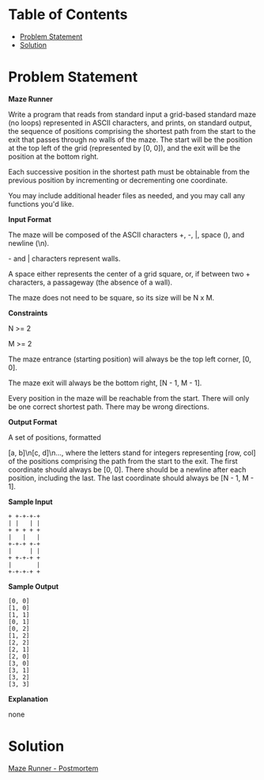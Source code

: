 # Table of Contents
+ [Problem Statement](#problem-statement)
+ [Solution](#solution)

# Problem Statement

**Maze Runner**

Write a program that reads from standard input a grid-based standard maze
(no loops) represented in ASCII characters, and prints, on standard output, the
sequence of positions comprising the shortest path from the start to the exit
that passes through no walls of the maze. The start will be the position at the
top left of the grid (represented by [0, 0]), and the exit will be the position
at the bottom right.

Each successive position in the shortest path must be obtainable from the
previous position by incrementing or decrementing one coordinate.

You may include additional header files as needed, and you may call any
functions you'd like.

**Input Format**

The maze will be composed of the ASCII characters +, -, |, space (), and newline
(\n).

\- and | characters represent walls.

A space either represents the center of a grid square, or, if between two +
characters, a passageway (the absence of a wall).

The maze does not need to be square, so its size will be N x M.

**Constraints**

N >= 2

M >= 2

The maze entrance (starting position) will always be the top left corner,
[0, 0].

The maze exit will always be the bottom right, [N - 1, M - 1].

Every position in the maze will be reachable from the start. There will only be
one correct shortest path. There may be wrong directions.

**Output Format**

A set of positions, formatted

[a, b]\n[c, d]\n..., where the letters stand for integers representing
[row, col] of the positions comprising the path from the start to the exit. The
first coordinate should always be [0, 0]. There should be a newline after each
position, including the last. The last coordinate should always be
[N - 1, M - 1].

**Sample Input**
```
+ +-+-+-+
| |   | |
+ + + + +
|   |   |
+-+-+ +-+
|     | |
+ +-+-+ +
|       |
+-+-+-+ +
```
**Sample Output**
```
[0, 0]
[1, 0]
[1, 1]
[0, 1]
[0, 2]
[1, 2]
[2, 2]
[2, 1]
[2, 0]
[3, 0]
[3, 1]
[3, 2]
[3, 3]
```
**Explanation**

none

# Solution
[Maze Runner - Postmortem](https://youtu.be/my0cWdNqVGg)
